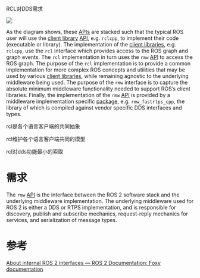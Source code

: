 RCL对DDS需求

![](https://tcs.teambition.net/storage/312g95b5e911d4e8be97742347433816730d?Signature=eyJhbGciOiJIUzI1NiIsInR5cCI6IkpXVCJ9.eyJBcHBJRCI6IjU5Mzc3MGZmODM5NjMyMDAyZTAzNThmMSIsIl9hcHBJZCI6IjU5Mzc3MGZmODM5NjMyMDAyZTAzNThmMSIsIl9vcmdhbml6YXRpb25JZCI6IiIsImV4cCI6MTY3MTYyMjkyMywiaWF0IjoxNjcxMDE4MTIzLCJyZXNvdXJjZSI6Ii9zdG9yYWdlLzMxMmc5NWI1ZTkxMWQ0ZThiZTk3NzQyMzQ3NDMzODE2NzMwZCJ9.yJe87TjkVxlYyczoNicmJ7NmjoWeJzo8t2UE_rHUXjo&download=image.png "")

As the diagram shows, these [APIs](https://docs.ros.org/en/foxy/Glossary.html#term-API) are stacked such that the typical ROS user will use the [client library](https://docs.ros.org/en/foxy/Glossary.html#term-client_library) [API](https://docs.ros.org/en/foxy/Glossary.html#term-API), e.g. `rclcpp`, to implement their code (executable or library). The implementation of the [client libraries](https://docs.ros.org/en/foxy/Glossary.html#term-client_library), e.g. `rclcpp`, use the `rcl` interface which provides access to the ROS graph and graph events. The `rcl` implementation in turn uses the `rmw` [API](https://docs.ros.org/en/foxy/Glossary.html#term-API) to access the ROS graph. The purpose of the `rcl` implementation is to provide a common implementation for more complex ROS concepts and utilities that may be used by various [client libraries](https://docs.ros.org/en/foxy/Glossary.html#term-client_library), while remaining agnostic to the underlying middleware being used. The purpose of the `rmw` interface is to capture the absolute minimum middleware functionality needed to support ROS’s client libraries. Finally, the implementation of the `rmw` [API](https://docs.ros.org/en/foxy/Glossary.html#term-API) is provided by a middleware implementation specific [package](https://docs.ros.org/en/foxy/Glossary.html#term-package), e.g. `rmw_fastrtps_cpp`, the library of which is compiled against vendor specific DDS interfaces and types.

rcl是各个语言客户端的共同抽象

rcl维护各个语言客户端共同的模型

rcl对dds功能最小的索取

# 需求

The `rmw` [API](https://docs.ros.org/en/foxy/Glossary.html#term-API) is the interface between the ROS 2 software stack and the underlying middleware implementation. The underlying middleware used for ROS 2 is either a DDS or RTPS implementation, and is responsible for discovery, publish and subscribe mechanics, request-reply mechanics for services, and serialization of message types.

# 参考

[About internal ROS 2 interfaces — ROS 2 Documentation: Foxy  documentation](https://docs.ros.org/en/foxy/Concepts/About-Internal-Interfaces.html?highlight=middleware)
